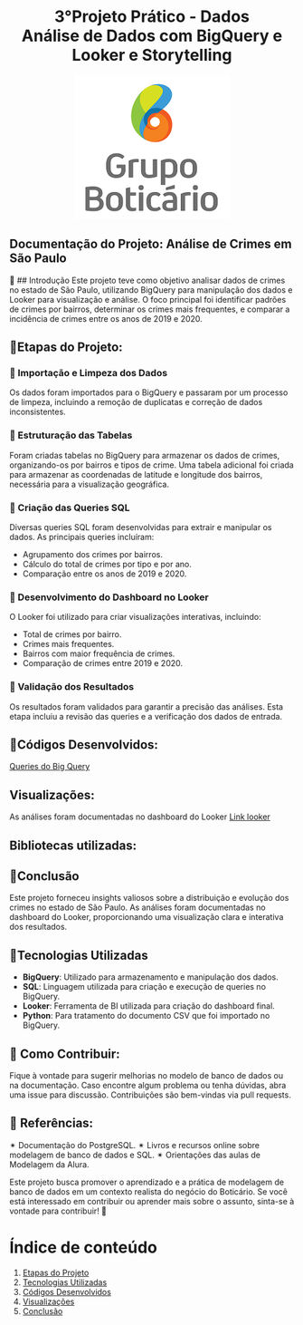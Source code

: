 <a id="documentacao"></a>
<h1 align="center">
    3°Projeto Prático - Dados<br>
    Análise de Dados com BigQuery e Looker e Storytelling 
</h1>

 
<p align="center"> 
    <img src="logoGBoti.png" alt="Logo Grupo Boticário"> 
</center>

## Documentação do Projeto: Análise de Crimes em São Paulo

🤖 ## Introdução
Este projeto teve como objetivo analisar dados de crimes no estado de São Paulo, utilizando BigQuery para manipulação dos dados e Looker para visualização e análise. O foco principal foi identificar padrões de crimes por bairros, determinar os crimes mais frequentes, e comparar a incidência de crimes entre os anos de 2019 e 2020.

## 🚀Etapas do Projeto:
### 🎲 Importação e Limpeza dos Dados
Os dados foram importados para o BigQuery e passaram por um processo de limpeza, incluindo a remoção de duplicatas e correção de dados inconsistentes.
### 🎲 Estruturação das Tabelas
Foram criadas tabelas no BigQuery para armazenar os dados de crimes, organizando-os por bairros e tipos de crime. Uma tabela adicional foi criada para armazenar as coordenadas de latitude e longitude dos bairros, necessária para a visualização geográfica.
### 🎲 Criação das Queries SQL
Diversas queries SQL foram desenvolvidas para extrair e manipular os dados. As principais queries incluíram:
- Agrupamento dos crimes por bairros.
- Cálculo do total de crimes por tipo e por ano.
- Comparação entre os anos de 2019 e 2020.
### 🎲 Desenvolvimento do Dashboard no Looker
O Looker foi utilizado para criar visualizações interativas, incluindo:
- Total de crimes por bairro.
- Crimes mais frequentes.
- Bairros com maior frequência de crimes.
- Comparação de crimes entre 2019 e 2020.
### 🎲 Validação dos Resultados
Os resultados foram validados para garantir a precisão das análises. Esta etapa incluiu a revisão das queries e a verificação dos dados de entrada.


## 📑Códigos Desenvolvidos:
[Queries do Big Query](#queries.md) 

## Visualizações:
As análises foram documentadas no dashboard do Looker
[Link looker](#https://lookerstudio.google.com/s/qQ3NtS5KZ9A)

## Bibliotecas utilizadas:

## 📄Conclusão
Este projeto forneceu insights valiosos sobre a distribuição e evolução dos crimes no estado de São Paulo. As análises foram documentadas no dashboard do Looker, proporcionando uma visualização clara e interativa dos resultados.


## 📄Tecnologias Utilizadas
- **BigQuery**: Utilizado para armazenamento e manipulação dos dados.
- **SQL**: Linguagem utilizada para criação e execução de queries no BigQuery.
- **Looker**: Ferramenta de BI utilizada para criação do dashboard final.
- **Python**: Para tratamento do documento CSV que foi importado no BigQuery.

## 📄 Como Contribuir:
Fique à vontade para sugerir melhorias no modelo de banco de dados ou na documentação.
Caso encontre algum problema ou tenha dúvidas, abra uma issue para discussão.
Contribuições são bem-vindas via pull requests.

## 📰 Referências:
✴ Documentação do PostgreSQL.
✴ Livros e recursos online sobre modelagem de banco de dados e SQL.
✴ Orientações das aulas de Modelagem da Alura.

Este projeto busca promover o aprendizado e a prática de modelagem de banco de dados em um contexto realista do negócio do Boticário. 
Se você está interessado em contribuir ou aprender mais sobre o assunto, sinta-se à vontade para contribuir! 🚀


# Índice de conteúdo  
1. [Etapas do Projeto](#etapas-do-projeto)  
2. [Tecnologias Utilizadas](#tecnologias-utilizadas)  
3. [Códigos Desenvolvidos](#códigos-desenvolvidos)  
4. [Visualizações](#visualizações)
5. [Conclusão](#conclusão)
